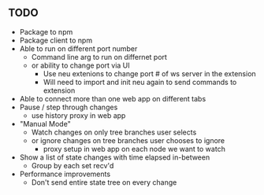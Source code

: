 ## TODO

- Package to npm
- Package client to npm
- Able to run on different port number
    - Command line arg to run on differnet port
    - or ability to change port via UI
        - Use neu extenions to change port # of ws server in the extension
        - Will need to import and init neu again to send commands to extension
- Able to connect more than one web app on different tabs
- Pause / step through changes
    - use history proxy in web app
- "Manual Mode"
    - Watch changes on only tree branches user selects
    - or ignore changes on tree branches user chooses to ignore
        - proxy setup in web app on each node we want to watch
- Show a list of state changes with time elapsed in-between
    - Group by each set recv'd
- Performance improvements
    - Don't send entire state tree on every change